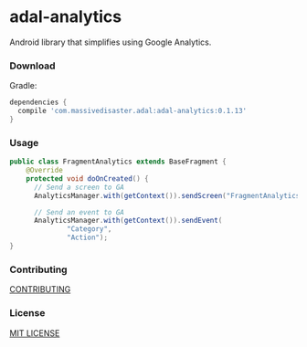 # adal-analytics
Android library that simplifies using Google Analytics.

### Download

Gradle:

```gradle
dependencies {
  compile 'com.massivedisaster.adal:adal-analytics:0.1.13'
}
```
### Usage
```java
public class FragmentAnalytics extends BaseFragment {
    @Override
    protected void doOnCreated() {
      // Send a screen to GA
      AnalyticsManager.with(getContext()).sendScreen("FragmentAnalytics");

      // Send an event to GA
      AnalyticsManager.with(getContext()).sendEvent(
              "Category",
              "Action");
}
```
### Contributing
[CONTRIBUTING](../CONTRIBUTING.md)

### License
[MIT LICENSE](../LICENSE.md)